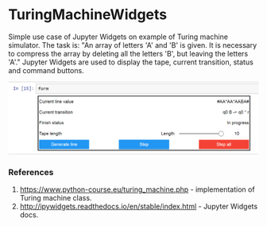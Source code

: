 # TuringMachineWidgets

Simple use case of Jupyter Widgets on example of Turing machine simulator.
The task is: "An array of letters 'A' and 'B' is given.
It is necessary to compress the array by deleting all the letters 'B', but leaving the letters 'A'."
Jupyter Widgets are used to display the tape, current transition, status and command buttons.

![Form image](imgs/form.png)

### References
1. https://www.python-course.eu/turing_machine.php - implementation of Turing machine class.
2. http://ipywidgets.readthedocs.io/en/stable/index.html - Jupyter Widgets docs.